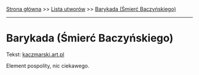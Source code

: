 [Strona główna](../index.md) >> [Lista utworów](../list.md) >> [Barykada (Śmierć Baczyńskiego)](75.md)

---

# Barykada (Śmierć Baczyńskiego)

Tekst: [kaczmarski.art.pl](https://www.kaczmarski.art.pl/tworczosc/wiersze/barykada-smierc-baczynskiego/)

Element pospolity, nic ciekawego.